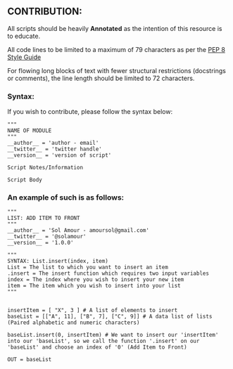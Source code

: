 ## CONTRIBUTION:
All scripts should be heavily **Annotated** as the intention of this resource is to educate.

All code lines to be limited to a maximum of 79 characters as per the [PEP 8 Style Guide](https://www.python.org/dev/peps/pep-0008/?#maximum-line-length)

For flowing long blocks of text with fewer structural restrictions (docstrings or comments), the line length should be limited to 72 characters.

### Syntax:
If you wish to contribute, please follow the syntax below:

```
"""
NAME OF MODULE
"""
__author__ = 'author - email'
__twitter__ = 'twitter handle'
__version__ = 'version of script'

Script Notes/Information

Script Body
```

### An example of such is as follows:

```
"""
LIST: ADD ITEM TO FRONT
"""
__author__ = 'Sol Amour - amoursol@gmail.com'
__twitter__ = '@solamour'
__version__ = '1.0.0'

"""
SYNTAX: List.insert(index, item)
List = The list to which you want to insert an item
.insert = The insert function which requires two input variables
index = The index where you wish to insert your new item
item = The item which you wish to insert into your list
"""


insertItem = [ "X", 3 ] # A list of elements to insert
baseList = [["A", 11], ["B", 7], ["C", 9]] # A data list of lists (Paired alphabetic and numeric characters)

baseList.insert(0, insertItem) # We want to insert our 'insertItem' into our 'baseList', so we call the function '.insert' on our 'baseList' and choose an index of '0' (Add Item to Front)

OUT = baseList
```
